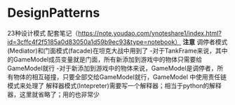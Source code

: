 # DesignPatterns
23种设计模式
配套笔记（https://note.youdao.com/ynoteshare1/index.html?id=3cffc4f2f5185a0d83050a1d59b9ec93&type=notebook）
**注意**
调停者模式(Mediator)和门面模式(facade)在坦克大战中用到了
    -对于TankFrame来说，其中的GameModel成员变量就是门面，所有新添加到游戏中的物体只需要给GameModel就行
    -对于新添加到游戏中的物体来说，GameModel是调停者，所有物体的相互碰撞，只要全部交给GameModel就行，GameModel
        中使用责任链模式来处理了
解释器模式(Intepreter)需要写一个解释器；相当于python的解释器，这里就省略了；用的也非常少       